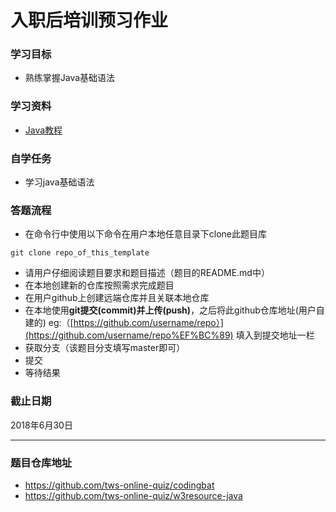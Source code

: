 # 入职后培训预习作业

### 学习目标

- 熟练掌握Java基础语法

### 学习资料

- [Java教程](https://www.tutorialspoint.com/java/index.htm)

### 自学任务

- 学习java基础语法

### 答题流程

- 在命令行中使用以下命令在用户本地任意目录下clone此题目库

```
git clone repo_of_this_template
```

- 请用户仔细阅读题目要求和题目描述（题目的README.md中）
- 在本地创建新的仓库按照需求完成题目
- 在用户github上创建远端仓库并且关联本地仓库
- 在本地使用**git提交(commit)并上传(push)**，之后将此github仓库地址(用户自建的) eg:（[https://github.com/username/repo）](https://github.com/username/repo%EF%BC%89) 填入到提交地址一栏
- 获取分支（该题目分支填写master即可）
- 提交
- 等待结果

### 截止日期

2018年6月30日

---

### 题目仓库地址

- https://github.com/tws-online-quiz/codingbat
- https://github.com/tws-online-quiz/w3resource-java